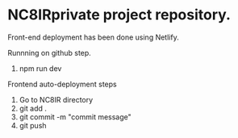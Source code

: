 # NC8IR private project repository.

 Front-end deployment has been done using Netlify. 

Runnning on github step. 
1. npm run dev

 Frontend auto-deployment steps

1. Go to NC8IR directory
2. git add .
3. git commit -m "commit message"
4. git push
